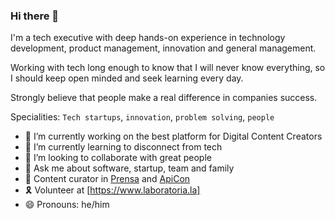 ### Hi there 👋

I'm a tech executive with deep hands-on experience in technology development, product management, innovation and general management.

Working with tech long enough to know that I will never know everything, so I should keep open minded and seek learning every day.

Strongly believe that people make a real difference in companies success.

Specialities: `Tech startups`, `innovation`, `problem solving`, `people` 

- 🔭  I’m currently working on the best platform for Digital Content Creators
- 🌱  I’m currently learning to disconnect from tech
- 🚀  I’m looking to collaborate with great people
- 💬  Ask me about software, startup, team and family
- 📃  Content curator in [Prensa](https://prensa.li/) and [ApiCon](http://apicon.com.br/)
- 🎗  Volunteer at [https://www.laboratoria.la]
- 😄  Pronouns: he/him
